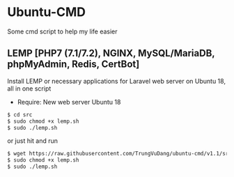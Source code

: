 # Ubuntu-CMD

Some cmd script to help my life easier

## LEMP [PHP7 (7.1/7.2), NGINX, MySQL/MariaDB, phpMyAdmin, Redis, CertBot]

Install LEMP or necessary applications for Laravel web server on Ubuntu 18, all in one script
- Require: New web server Ubuntu 18

```sh
$ cd src
$ sudo chmod +x lemp.sh
$ sudo ./lemp.sh
```

or just hit and run 
```sh
$ wget https://raw.githubusercontent.com/TrungVuDang/ubuntu-cmd/v1.1/src/lemp.sh lemp.sh
$ sudo chmod +x lemp.sh
$ sudo ./lemp.sh
```
